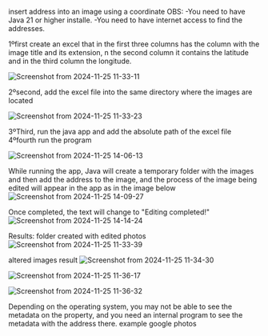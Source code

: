 insert address into an image using a coordinate
OBS:
-You need to have Java 21 or higher installe.
-You need to have internet access to find the addresses.


1ºfirst create an excel that in the first three columns
has the column with the image title and its extension,
 n the second column it contains the latitude
 and in the third column the longitude.

![Screenshot from 2024-11-25 11-33-11](https://github.com/user-attachments/assets/bec1dc4e-eeb9-4c26-ab6e-2c4591e1ed33)



2ºsecond, add the excel file into the same directory where the images are located

![Screenshot from 2024-11-25 11-33-23](https://github.com/user-attachments/assets/f7874277-88e6-4b6d-a415-98a5c36b3096)


3ºThird, run the java app and add the absolute path of the excel file
4ºfourth run the program

![Screenshot from 2024-11-25 14-06-13](https://github.com/user-attachments/assets/4cbf6279-31cd-400a-9013-cbaeb6b421e5)


While running the app, 
Java will create a temporary folder with the images and then add the address to the image,
and the process of the image being edited will appear in the app as in the image below
![Screenshot from 2024-11-25 14-09-27](https://github.com/user-attachments/assets/d56a08b6-55b1-44bb-8356-f3d9fe63be70)


Once completed, the text will change to "Editing completed!"
![Screenshot from 2024-11-25 14-14-24](https://github.com/user-attachments/assets/02437bbc-25e9-4a54-8b6b-eb9038f90b5f)


Results:
folder created with edited photos
![Screenshot from 2024-11-25 11-33-39](https://github.com/user-attachments/assets/e3e08558-c295-464d-9bb5-9a6d672f643f)


altered images result
![Screenshot from 2024-11-25 11-34-30](https://github.com/user-attachments/assets/dfc2d7fa-0457-4c43-9e1a-6c02a3c08db1)

![Screenshot from 2024-11-25 11-36-17](https://github.com/user-attachments/assets/c7e43325-bada-4bee-99bb-8f2da03af8bb)

![Screenshot from 2024-11-25 11-36-32](https://github.com/user-attachments/assets/67bbb306-f310-4d5b-aeb9-1aa5a4704766)




Depending on the operating system, you may not be able to see the metadata on the property, and you need an internal program to see the metadata with the address there.
example google photos



